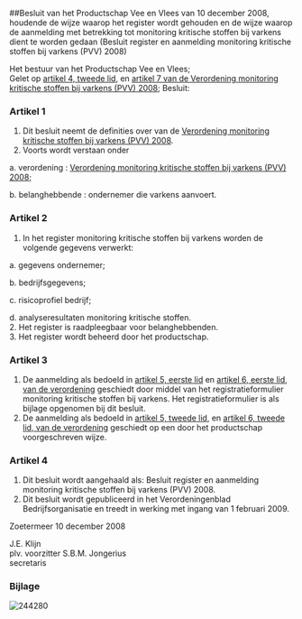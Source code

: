 <meta http-equiv='Content-Type' content='text/html; charset=utf-8' />

##Besluit van het Productschap Vee en Vlees van 10 december 2008, houdende de wijze waarop het register wordt gehouden en de wijze waarop de aanmelding met betrekking tot monitoring kritische stoffen bij varkens dient te worden gedaan (Besluit register en aanmelding monitoring kritische stoffen bij varkens (PVV) 2008)

Het bestuur van het Productschap Vee en Vlees;  
Gelet op [artikel 4, tweede lid](../../../../../../../../../../../../pbo/verordening/monitoring/kritische/stoffen/bij/varkens/(pvv)/2008/BWBR0025677/README.md), en [artikel 7 van de Verordening monitoring kritische stoffen bij varkens (PVV) 2008](../../../../../../../../../../../../pbo/verordening/monitoring/kritische/stoffen/bij/varkens/(pvv)/2008/BWBR0025677/README.md);
Besluit:    

### Artikel  1  

1.  Dit besluit neemt de definities over van de [Verordening monitoring kritische stoffen bij varkens (PVV) 2008](../../../../../../../../../../../../pbo/verordening/monitoring/kritische/stoffen/bij/varkens/(pvv)/2008/BWBR0025677/README.md).   
2.  Voorts wordt verstaan onder 

a. verordening : [Verordening monitoring kritische stoffen bij varkens (PVV) 2008](../../../../../../../../../../../../pbo/verordening/monitoring/kritische/stoffen/bij/varkens/(pvv)/2008/BWBR0025677/README.md);  

b. belanghebbende : ondernemer die varkens aanvoert.     

### Artikel  2  

1.  In het register monitoring kritische stoffen bij varkens worden de volgende gegevens verwerkt: 

a. gegevens ondernemer;  

b. bedrijfsgegevens;  

c. risicoprofiel bedrijf;  

d. analyseresultaten monitoring kritische stoffen.     
2.  Het register is raadpleegbaar voor belanghebbenden.   
3.  Het register wordt beheerd door het productschap.   

### Artikel  3  

1.  De aanmelding als bedoeld in [artikel 5, eerste lid](../../../../../../../../../../../../pbo/verordening/monitoring/kritische/stoffen/bij/varkens/(pvv)/2008/BWBR0025677/README.md) en [artikel 6, eerste lid, van de verordening](../../../../../../../../../../../../pbo/verordening/monitoring/kritische/stoffen/bij/varkens/(pvv)/2008/BWBR0025677/README.md) geschiedt door middel van het registratieformulier monitoring kritische stoffen bij varkens. Het registratieformulier is als bijlage opgenomen bij dit besluit.   
2.  De aanmelding als bedoeld in [artikel 5, tweede lid](../../../../../../../../../../../../pbo/verordening/monitoring/kritische/stoffen/bij/varkens/(pvv)/2008/BWBR0025677/README.md), en [artikel 6, tweede lid, van de verordening](../../../../../../../../../../../../pbo/verordening/monitoring/kritische/stoffen/bij/varkens/(pvv)/2008/BWBR0025677/README.md) geschiedt op een door het productschap voorgeschreven wijze.   

### Artikel  4  

1.  Dit besluit wordt aangehaald als: Besluit register en aanmelding monitoring kritische stoffen bij varkens (PVV) 2008.   
2.  Dit besluit wordt gepubliceerd in het Verordeningenblad Bedrijfsorganisatie en treedt in werking met ingang van 1 februari 2009.   

Zoetermeer 
10 december 2008   

J.E. Klijn  
plv. voorzitter 
S.B.M. Jongerius  
secretaris   

### Bijlage  

![244280](http://wetten.overheid.nl/Illustration/244280)

